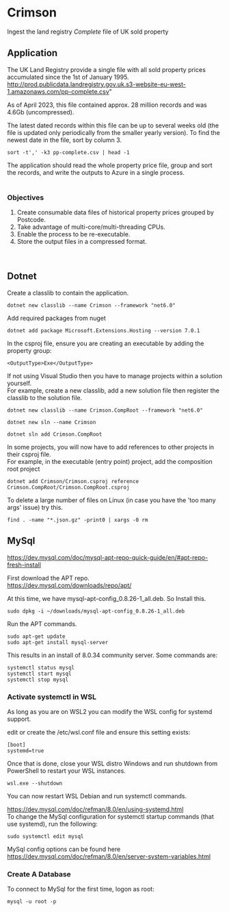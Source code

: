 # Crimson  

Ingest the land registry *Complete* file of UK sold property  

## Application
The UK Land Registry provide a single file with all sold property prices accumulated since the 1st of January 1995.  
http://prod.publicdata.landregistry.gov.uk.s3-website-eu-west-1.amazonaws.com/pp-complete.csv"

As of April 2023, this file contained approx. 28 million records and was 4.6Gb (uncompressed).  

The latest dated records within this file can be up to several weeks old (the file is updated only periodically from the smaller yearly version).  To find the newest date in the file, sort by column 3.
```
sort -t',' -k3 pp-complete.csv | head -1
```
The application should read the whole property price file, group and sort the records, and write the outputs to Azure in a single process.  
<br>

### Objectives
1. Create consumable data files of historical property prices grouped by Postcode.  
2. Take advantage of multi-core/multi-threading CPUs.  
3. Enable the process to be re-executable.   
4. Store the output files in a compressed format.  


<br>

## Dotnet
Create a classlib to contain the application.  
```
dotnet new classlib --name Crimson --framework "net6.0"
```

Add required packages from nuget
```
dotnet add package Microsoft.Extensions.Hosting --version 7.0.1
```

In the csproj file, ensure you are creating an executable by adding the property group:
```
<OutputType>Exe</OutputType>
```
  
If not using Visual Studio then you have to manage projects within a solution yourself.   
For example, create a new classlib, add a new solution file then register the classlib to the solution file.
```
dotnet new classlib --name Crimson.CompRoot --framework "net6.0"

dotnet new sln --name Crimson

dotnet sln add Crimson.CompRoot
```
In some projects, you will now have to add references to other projects in their csproj file.   
For example, in the executable (entry point) project, add the composition root project
```
dotnet add Crimson/Crimson.csproj reference Crimson.CompRoot/Crimson.CompRoot.csproj
```

To delete a large number of files on Linux (in case you have the 'too many args' issue) try this.
```
find . -name "*.json.gz" -print0 | xargs -0 rm
```

## MySql
https://dev.mysql.com/doc/mysql-apt-repo-quick-guide/en/#apt-repo-fresh-install  

First download the APT repo.  
https://dev.mysql.com/downloads/repo/apt/  

At this time, we have mysql-apt-config_0.8.26-1_all.deb.  So Install this.  
```
sudo dpkg -i ~/downloads/mysql-apt-config_0.8.26-1_all.deb
```

Run the APT commands.  
```
sudo apt-get update
sudo apt-get install mysql-server
```

This results in an install of 8.0.34 community server.  Some commands are:  
```
systemctl status mysql
systemctl start mysql
systemctl stop mysql
```

### Activate systemctl in WSL
As long as you are on WSL2 you can modify the WSL config for systemd support.  

edit or create the /etc/wsl.conf file and ensure this setting exists:  
```
[boot]
systemd=true
```
Once that is done, close your WSL distro Windows and run shutdown from PowerShell to restart your WSL instances.  
```
wsl.exe --shutdown
```
You can now restart WSL Debian and run systemctl commands.

https://dev.mysql.com/doc/refman/8.0/en/using-systemd.html  
To change the MySql configuration for systemctl startup commands (that use systemd), run the following:  
```
sudo systemctl edit mysql
```
MySql config options can be found here https://dev.mysql.com/doc/refman/8.0/en/server-system-variables.html  


### Create A Database
To connect to MySql for the first time, logon as root:  
```
mysql -u root -p
```




